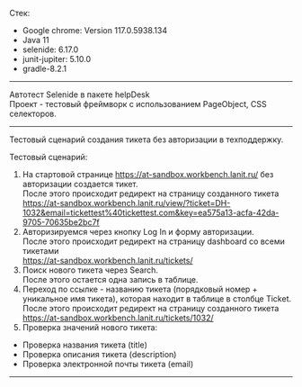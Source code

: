 Стек:
- Google chrome: Version 117.0.5938.134
- Java 11
- selenide: 6.17.0
- junit-jupiter: 5.10.0
- gradle-8.2.1  

____

Автотест Selenide в пакете helpDesk  
Проект - тестовый фреймворк с использованием PageObject, CSS селекторов. 

____

Тестовый сценарий создания тикета без авторизации в техподдержку.

Тестовый сценарий:

1) На стартовой странице https://at-sandbox.workbench.lanit.ru/ без авторизации создается тикет.    
После этого происходит редирект на страницу созданного тикета  
https://at-sandbox.workbench.lanit.ru/view/?ticket=DH-1032&email=tickettest%40tickettest.com&key=ea575a13-acfa-42da-9705-70635be2bc7f
2) Авторизируемся через кнопку Log In и форму авторизации.  
После этого происходит редирект на страницу dashboard со всеми тикетами   
https://at-sandbox.workbench.lanit.ru/tickets/
3) Поиск нового тикета через Search.  
После этого остается одна запись в таблице.  
4) Переход по ссылке - названию тикета (порядковый номер + уникальное имя тикета), которая находит в таблице в столбце Ticket.        
После этого происходит редирект на страницу созданного тикета    
https://at-sandbox.workbench.lanit.ru/tickets/1032/
5) Проверка значений нового тикета:
- Проверка названия тикета (title)
- Проверка описания тикета (description)
- Проверка электронной почты тикета (email)

____

